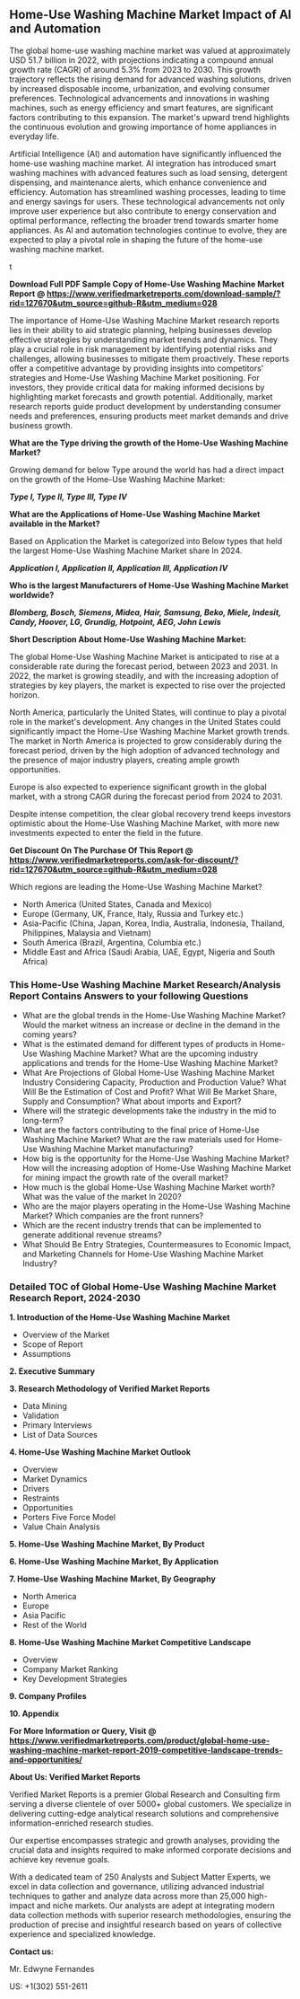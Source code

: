 <h2>Home-Use Washing Machine Market Impact of AI and Automation</h2><p>The global home-use washing machine market was valued at approximately USD 51.7 billion in 2022, with projections indicating a compound annual growth rate (CAGR) of around 5.3% from 2023 to 2030. This growth trajectory reflects the rising demand for advanced washing solutions, driven by increased disposable income, urbanization, and evolving consumer preferences. Technological advancements and innovations in washing machines, such as energy efficiency and smart features, are significant factors contributing to this expansion. The market's upward trend highlights the continuous evolution and growing importance of home appliances in everyday life.</p><p>Artificial Intelligence (AI) and automation have significantly influenced the home-use washing machine market. AI integration has introduced smart washing machines with advanced features such as load sensing, detergent dispensing, and maintenance alerts, which enhance convenience and efficiency. Automation has streamlined washing processes, leading to time and energy savings for users. These technological advancements not only improve user experience but also contribute to energy conservation and optimal performance, reflecting the broader trend towards smarter home appliances. As AI and automation technologies continue to evolve, they are expected to play a pivotal role in shaping the future of the home-use washing machine market.</p>t</p><p id="" class=""><strong>Download Full PDF Sample Copy of Home-Use Washing Machine Market Report @ <a href="https://www.verifiedmarketreports.com/download-sample/?rid=127670&utm_source=github-R&utm_medium=028" target="_blank">https://www.verifiedmarketreports.com/download-sample/?rid=127670&utm_source=github-R&utm_medium=028</a></strong></p><p>The importance of&nbsp;Home-Use Washing Machine Market research reports lies in their ability to aid strategic planning, helping businesses develop effective strategies by understanding market trends and dynamics. They play a crucial role in risk management by identifying potential risks and challenges, allowing businesses to mitigate them proactively. These reports offer a competitive advantage by providing insights into competitors' strategies and Home-Use Washing Machine Market positioning. For investors, they provide critical data for making informed decisions by highlighting market forecasts and growth potential. Additionally, market research reports guide product development by understanding consumer needs and preferences, ensuring products meet market demands and drive business growth.</p><p><strong>What are the&nbsp;Type driving the growth of the Home-Use Washing Machine Market?</strong></p><p id="" class="">Growing demand for below Type around the world has had a direct impact on the growth of the Home-Use Washing Machine Market:</p><em><strong>Type I, Type II, Type III, Type IV</strong></em></p><strong>What are the&nbsp;Applications&nbsp;of Home-Use Washing Machine Market available in the Market?</strong></p><p id="" class="">Based on Application the Market is categorized into Below types that held the largest Home-Use Washing Machine Market share In 2024.</p><em><strong>Application I, Application II, Application III, Application IV</strong></em></p><strong>Who is the largest Manufacturers of Home-Use Washing Machine Market worldwide?</strong></p><p><em><strong>Blomberg, Bosch, Siemens, Midea, Hair, Samsung, Beko, Miele, Indesit, Candy, Hoover, LG, Grundig, Hotpoint, AEG, John Lewis</strong></em></p><p id="" class=""><strong>Short Description About Home-Use Washing Machine Market:</strong></p><p>The global Home-Use Washing Machine Market is anticipated to rise at a considerable rate during the forecast period, between 2023 and 2031. In 2022, the market is growing steadily, and with the increasing adoption of strategies by key players, the market is expected to rise over the projected horizon.</p><p>North America, particularly the United States, will continue to play a pivotal role in the market's development. Any changes in the United States could significantly impact the Home-Use Washing Machine Market growth trends. The market in North America is projected to grow considerably during the forecast period, driven by the high adoption of advanced technology and the presence of major industry players, creating ample growth opportunities.</p><p>Europe is also expected to experience significant growth in the global market, with a strong CAGR during the forecast period from 2024 to 2031.</p><p>Despite intense competition, the clear global recovery trend keeps investors optimistic about the Home-Use Washing Machine Market, with more new investments expected to enter the field in the future.</p><p id="" class=""><strong>Get Discount On The Purchase Of This Report @ <a href="https://www.verifiedmarketreports.com/ask-for-discount/?rid=127670&utm_source=github-R&utm_medium=028" target="_blank">https://www.verifiedmarketreports.com/ask-for-discount/?rid=127670&utm_source=github-R&utm_medium=028</a></strong></p>Which regions are leading the Home-Use Washing Machine Market?</p><ul><li>North America (United States, Canada and Mexico)</li><li>Europe (Germany, UK, France, Italy, Russia and Turkey etc.)</li><li>Asia-Pacific (China, Japan, Korea, India, Australia, Indonesia, Thailand, Philippines, Malaysia and Vietnam)</li><li>South America (Brazil, Argentina, Columbia etc.)</li><li>Middle East and Africa (Saudi Arabia, UAE, Egypt, Nigeria and South Africa)</li></ul><h3 id="" class="">This Home-Use Washing Machine Market Research/Analysis Report Contains Answers to your following Questions</h3><ul><li>What are the global trends in the Home-Use Washing Machine Market? Would the market witness an increase or decline in the demand in the coming years?</li><li>What is the estimated demand for different types of products in Home-Use Washing Machine Market? What are the upcoming industry applications and trends for the Home-Use Washing Machine Market?</li><li>What Are Projections of Global Home-Use Washing Machine Market Industry Considering Capacity, Production and Production Value? What Will Be the Estimation of Cost and Profit? What Will Be Market Share, Supply and Consumption? What about imports and Export?</li><li>Where will the strategic developments take the industry in the mid to long-term?</li><li>What are the factors contributing to the final price of Home-Use Washing Machine Market? What are the raw materials used for Home-Use Washing Machine Market manufacturing?</li><li>How big is the opportunity for the Home-Use Washing Machine Market? How will the increasing adoption of Home-Use Washing Machine Market for mining impact the growth rate of the overall market?</li><li>How much is the global Home-Use Washing Machine Market worth? What was the value of the market In 2020?</li><li>Who are the major players operating in the Home-Use Washing Machine Market? Which companies are the front runners?</li><li>Which are the recent industry trends that can be implemented to generate additional revenue streams?</li><li>What Should Be Entry Strategies, Countermeasures to Economic Impact, and Marketing Channels for Home-Use Washing Machine Market Industry?</li></ul><h3 id="" class="">Detailed TOC of Global Home-Use Washing Machine Market Research Report, 2024-2030</h3><p id="" class=""><strong>1. Introduction of the Home-Use Washing Machine Market</strong></p><ul><li>Overview of the Market</li><li>Scope of Report</li><li>Assumptions</li></ul><p id="" class=""><strong>2. Executive Summary</strong></p><p id="" class=""><strong>3. Research Methodology of Verified Market Reports</strong></p><ul><li>Data Mining</li><li>Validation</li><li>Primary Interviews</li><li>List of Data Sources</li></ul><p id="" class=""><strong>4. Home-Use Washing Machine Market Outlook</strong></p><ul><li>Overview</li><li>Market Dynamics</li><li>Drivers</li><li>Restraints</li><li>Opportunities</li><li>Porters Five Force Model</li><li>Value Chain Analysis</li></ul><p id="" class=""><strong>5. Home-Use Washing Machine Market, By Product</strong></p><p id="" class=""><strong>6. Home-Use Washing Machine Market, By Application</strong></p><p id="" class=""><strong>7. Home-Use Washing Machine Market, By Geography</strong></p><ul><li>North America</li><li>Europe</li><li>Asia Pacific</li><li>Rest of the World</li></ul><p id="" class=""><strong>8. Home-Use Washing Machine Market Competitive Landscape</strong></p><ul><li>Overview</li><li>Company Market Ranking</li><li>Key Development Strategies</li></ul><p id="" class=""><strong>9. Company Profiles</strong></p><p id="" class=""><strong>10. Appendix</strong></p><p id="" class=""><strong>For More Information or Query, Visit @ <a href="https://www.verifiedmarketreports.com/product/global-home-use-washing-machine-market-report-2019-competitive-landscape-trends-and-opportunities/" target="_blank">https://www.verifiedmarketreports.com/product/global-home-use-washing-machine-market-report-2019-competitive-landscape-trends-and-opportunities/</a></strong></p><p id="" class=""><strong>About Us: Verified Market Reports</strong></p><p id="" class="">Verified Market Reports is a premier Global Research and Consulting firm serving a diverse clientele of over 5000+ global customers. We specialize in delivering cutting-edge analytical research solutions and comprehensive information-enriched research studies.</p><p id="" class="">Our expertise encompasses strategic and growth analyses, providing the crucial data and insights required to make informed corporate decisions and achieve key revenue goals.</p><p id="" class="">With a dedicated team of 250 Analysts and Subject Matter Experts, we excel in data collection and governance, utilizing advanced industrial techniques to gather and analyze data across more than 25,000 high-impact and niche markets. Our analysts are adept at integrating modern data collection methods with superior research methodologies, ensuring the production of precise and insightful research based on years of collective experience and specialized knowledge.</p><p id="" class=""><strong>Contact us:</strong></p><p id="" class="">Mr. Edwyne Fernandes</p><p id="" class="">US: +1(302) 551-2611</p>